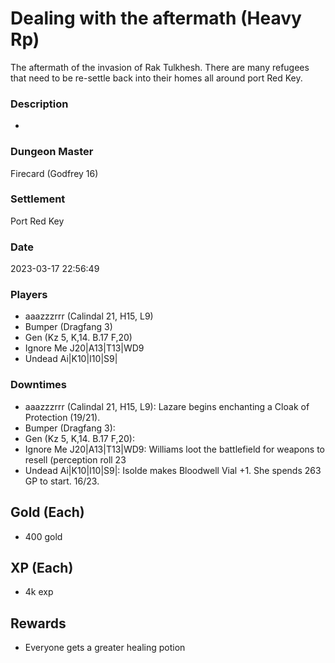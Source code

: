 # Dealing with the aftermath (Heavy Rp)
The aftermath of the invasion of Rak Tulkhesh. There are many refugees that need to be re-settle back into their homes all around port Red Key.
### Description
-
### Dungeon Master
Firecard (Godfrey 16)
### Settlement
Port Red Key
### Date
2023-03-17 22:56:49
### Players
* aaazzzrrr (Calindal 21, H15, L9)
* Bumper (Dragfang 3)
* Gen (Kz 5, K,14. B.17 F,20)
* Ignore Me J20|A13|T13|WD9
* Undead Ai|K10|I10|S9|
### Downtimes
* aaazzzrrr (Calindal 21, H15, L9): Lazare begins enchanting a Cloak of Protection (19/21).
* Bumper (Dragfang 3): 
* Gen (Kz 5, K,14. B.17 F,20): 
* Ignore Me J20|A13|T13|WD9: Williams loot the battlefield for weapons to resell (perception roll 23
* Undead Ai|K10|I10|S9|: Isolde makes Bloodwell Vial +1. She spends 263 GP to start. 16/23.
## Gold (Each)
* 400 gold
## XP (Each)
* 4k exp
## Rewards
* Everyone gets a greater healing potion